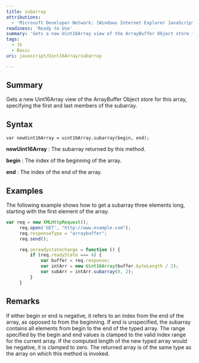 ```yaml
---
title: subarray
attributions:
  - 'Microsoft Developer Network: [Windows Internet Explorer JavaScript reference Article](http://msdn.microsoft.com/en-us/library/ie/yek4tbz0%28v=vs.94%29.aspx)'
readiness: 'Ready to Use'
summary: 'Gets a new Uint16Array view of the ArrayBuffer Object store for this array, specifying the first and last members of the subarray.'
tags:
  - JS
  - Basic
uri: javascript/Uint16Array/subarray

---
```

## Summary

Gets a new Uint16Array view of the ArrayBuffer Object store for this array, specifying the first and last members of the subarray.

## Syntax

    var newUint16Array = uint16Array.subarray(begin, end);

**newUint16Array**
:   The subarray returned by this method.

**begin**
:   The index of the beginning of the array.

**end**
:   The index of the end of the array.

## Examples

The following example shows how to get a subarray three elements long, starting with the first element of the array.

``` js
var req = new XMLHttpRequest();
     req.open('GET', "http://www.example.com");
     req.responseType = "arraybuffer";
     req.send();

     req.onreadystatechange = function () {
         if (req.readyState === 4) {
             var buffer = req.response;
             var intArr = new Uint16Array(buffer.byteLength / 2);
             var subArr = intArr.subarray(0, 2);
         }
     }
```

## Remarks

If either begin or end is negative, it refers to an index from the end of the array, as opposed to from the beginning. If end is unspecified, the subarray contains all elements from begin to the end of the typed array. The range specified by the begin and end values is clamped to the valid index range for the current array. If the computed length of the new typed array would be negative, it is clamped to zero. The returned array is of the same type as the array on which this method is invoked.

